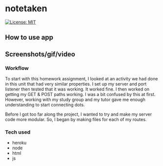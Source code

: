 # notetaken

[![License: MIT](https://img.shields.io/badge/License-MIT-yellow.svg)](https://opensource.org/licenses/MIT)

## How to use app

## Screenshots/gif/video

### Workflow

To start with this homework assignment, I looked at an activity we had done in this unit that had very similar properties. I set up my server and port listener then tested that it was working. It worked fine. I then worked on getting my GET & POST paths working. I was a bit confused by this at first. However, working with my study group and my tutor gave me enough understanding to start connecting dots.

Before I got too far along the project, I wanted to try and make my server code more modular. So, I began by making files for each of my routes.

### Tech used

- heroku
- node
- html
- js

